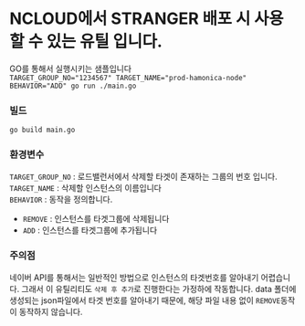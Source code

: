 # NCLOUD에서 STRANGER 배포 시 사용할 수 있는 유틸 입니다.

GO를 통해서 실행시키는 샘플입니다  
`TARGET_GROUP_NO="1234567" TARGET_NAME="prod-hamonica-node" BEHAVIOR="ADD" go run ./main.go`

### 빌드
`go build main.go`  

### 환경변수  
`TARGET_GROUP_NO` : 로드밸런서에서 삭제할 타겟이 존재하는 그룹의 번호 입니다.  
`TARGET_NAME` : 삭제할 인스턴스의 이름입니다  
`BEHAVIOR` : 동작을 정의합니다.  
- `REMOVE` : 인스턴스를 타겟그룹에 삭제됩니다  
- `ADD` : 인스턴스를 타겟그룹에 추가됩니다  


### 주의점  
네이버 API를 통해서는 일반적인 방법으로 인스턴스의 타겟번호를 알아내기 어렵습니다. 그래서 이 유틸리티도 `삭제 후 추가`로 진행한다는 가정하에 작동합니다. data 폴더에 생성되는 json파일에서 타겟 번호를 알아내기 때문에, 해당 파일 내용 없이 `REMOVE`동작이 동작하지 않습니다.